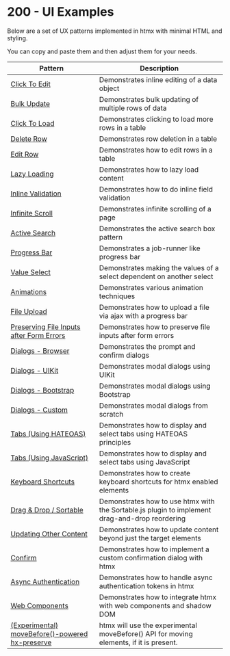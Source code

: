 # 200 - UI Examples

Below are a set of UX patterns implemented in htmx with minimal HTML and styling.

You can copy and paste them and then adjust them for your needs.

| Pattern |	Description |
| --- | --- |
| [Click To Edit](https://htmx.org/examples/click-to-edit/)	| Demonstrates inline editing of a data object |
| [Bulk Update](https://htmx.org/examples/bulk-update/)	| Demonstrates bulk updating of multiple rows of data |
| [Click To Load](https://htmx.org/examples/click-to-load/)	| Demonstrates clicking to load more rows in a table |
| [Delete Row](https://htmx.org/examples/delete-row/)	| Demonstrates row deletion in a table |
| [Edit Row](https://htmx.org/examples/edit-row/)	| Demonstrates how to edit rows in a table |
| [Lazy Loading](https://htmx.org/examples/lazy-load/)	| Demonstrates how to lazy load content |
| [Inline Validation](https://htmx.org/examples/inline-validation/)	| Demonstrates how to do inline field validation |
| [Infinite Scroll](https://htmx.org/examples/infinite-scroll/)	| Demonstrates infinite scrolling of a page |
| [Active Search](https://htmx.org/examples/active-search/)	| Demonstrates the active search box pattern |
| [Progress Bar](https://htmx.org/examples/progress-bar/)	| Demonstrates a job-runner like progress bar |
| [Value Select](https://htmx.org/examples/value-select/)	| Demonstrates making the values of a select dependent on another select |
| [Animations](https://htmx.org/examples/animations/)	| Demonstrates various animation techniques |
| [File Upload](https://htmx.org/examples/file-upload/)	| Demonstrates how to upload a file via ajax with a progress bar |
| [Preserving File Inputs after Form Errors](https://htmx.org/examples/file-upload-input/)	| Demonstrates how to preserve file inputs after form errors |
| [Dialogs - Browser](https://htmx.org/examples/dialogs/)	| Demonstrates the prompt and confirm dialogs |
| [Dialogs - UIKit](https://htmx.org/examples/modal-uikit/)	| Demonstrates modal dialogs using UIKit |
| [Dialogs - Bootstrap](https://htmx.org/examples/modal-bootstrap/)	| Demonstrates modal dialogs using Bootstrap |
| [Dialogs - Custom](https://htmx.org/examples/modal-custom/)	| Demonstrates modal dialogs from scratch |
| [Tabs (Using HATEOAS)](https://htmx.org/examples/tabs-hateoas/)	| Demonstrates how to display and select tabs using HATEOAS principles |
| [Tabs (Using JavaScript)](https://htmx.org/examples/tabs-javascript/) |	Demonstrates how to display and select tabs using JavaScript |
| [Keyboard Shortcuts](https://htmx.org/examples/keyboard-shortcuts/)	| Demonstrates how to create keyboard shortcuts for htmx enabled elements |
| [Drag & Drop / Sortable](https://htmx.org/examples/sortable/)	| Demonstrates how to use htmx with the Sortable.js plugin to implement drag-and-drop reordering |
| [Updating Other Content](https://htmx.org/examples/update-other-content/)	| Demonstrates how to update content beyond just the target elements |
| [Confirm](https://htmx.org/examples/confirm/)	| Demonstrates how to implement a custom confirmation dialog with htmx |
| [Async Authentication](https://htmx.org/examples/async-auth/)	| Demonstrates how to handle async authentication tokens in htmx |
| [Web Components](https://htmx.org/examples/web-components/)	| Demonstrates how to integrate htmx with web components and shadow DOM |
| [(Experimental) moveBefore()-powered hx-preserve](https://htmx.org/examples/move-before)	| htmx will use the experimental moveBefore() API for moving elements, if it is present. |
